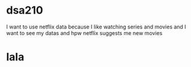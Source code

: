 # dsa210


I want to use netflix data 
because I like watching series and movies
and I want to see my datas 
and hpw netflix suggests me new movies
 # lala
